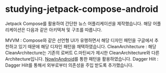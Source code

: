 # studying-jetpack-compose-android

Jetpack Compose를 활용하여 간단한 뉴스 어플리케이션을 제작했습니다.
해당 어플리케이션은 다음과 같은 아키텍쳐 및 구조를 따릅니다.

MVVM : Compose와 같은 선언형 UI가 유행하면서 해당 디자인 패턴을 구글에서 추천하고 있기 때문에 해당 디자인 패턴을 채택하였습니다.
CleanArchitecture : 해당 CleanArchitecture는 기존의 로버트 C.마틴씨가 제시한 CleanArchitecture와 다른 Architecture입니다. [NowInAndroid](https://github.com/android/nowinandroid)를 통한 패턴을 활용하였습니다.
Dagger Hilt : Dagger Hilt를 통해서 외부로부터 의존성을 주입 받도록 추가했습니다.


